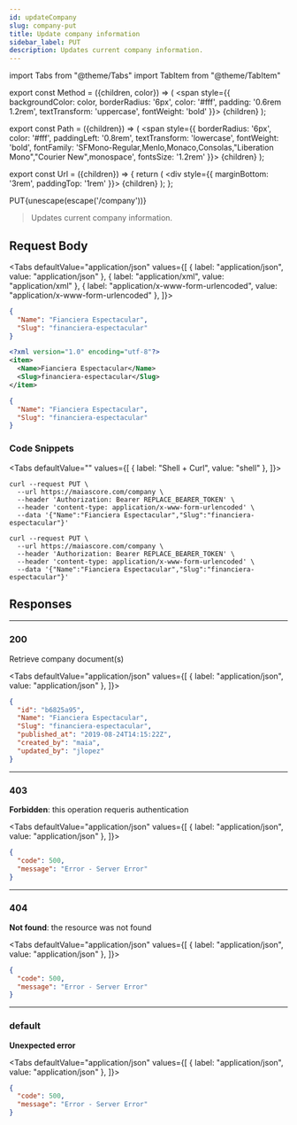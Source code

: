 ```yaml
---
id: updateCompany
slug: company-put
title: Update company information
sidebar_label: PUT
description: Updates current company information.
---
```


<!-- prettier-ignore-start -->
import Tabs from "@theme/Tabs"
import TabItem from "@theme/TabItem"


export const Method = ({children, color}) => (
  <span
    style={{
      backgroundColor: color,
      borderRadius: '6px',
      color: '#fff',
      padding: '0.6rem 1.2rem',
      textTransform: 'uppercase',
      fontWeight: 'bold'
    }}>
    {children}
  </span>
);

export const Path = ({children}) => (
  <span
    style={{
      borderRadius: '6px',
      color: '#fff',
      paddingLeft: '0.8rem',
      textTransform: 'lowercase',
      fontWeight: 'bold',
      fontFamily: 'SFMono-Regular,Menlo,Monaco,Consolas,"Liberation Mono","Courier New",monospace',
      fontsSize: '1.2rem'
    }}>
    {children}
  </span>
);

export const Url = ({children}) => {
  return (
    <div
      style={{
        marginBottom: '3rem',
        paddingTop: '1rem'
      }}>
      {children}
    </div>
  );
};

<!-- prettier-ignore-end -->

<Url>
  <Method color="#6b55b2">PUT</Method><Path>{unescape(escape('/company'))}</Path>
</Url>

> Updates current company information.

## Request Body

<!-- prettier-ignore-start -->

<Tabs defaultValue="application/json" values={[
  { label: "application/json", value: "application/json" },
  { label: "application/xml", value: "application/xml" },
  { label: "application/x-www-form-urlencoded", value: "application/x-www-form-urlencoded" },
]}>

<!-- prettier-ignore-end -->

<TabItem value="application/json">

```json
{
  "Name": "Fianciera Espectacular",
  "Slug": "financiera-espectacular"
}
```

</TabItem>

<TabItem value="application/xml">

```xml
<?xml version="1.0" encoding="utf-8"?>
<item>
  <Name>Fianciera Espectacular</Name>
  <Slug>financiera-espectacular</Slug>
</item>
```

</TabItem>

<TabItem value="application/x-www-form-urlencoded">

```json
{
  "Name": "Fianciera Espectacular",
  "Slug": "financiera-espectacular"
}
```

</TabItem>

</Tabs>

### Code Snippets

<!-- prettier-ignore-start -->

<Tabs defaultValue="" values={[
  { label: "Shell + Curl", value: "shell" },
]}>

<!-- prettier-ignore-end -->

<TabItem value="shell">

```shell
curl --request PUT \
  --url https://maiascore.com/company \
  --header 'Authorization: Bearer REPLACE_BEARER_TOKEN' \
  --header 'content-type: application/x-www-form-urlencoded' \
  --data '{"Name":"Fianciera Espectacular","Slug":"financiera-espectacular"}'
```

</TabItem>

```shell title="Shell + Curl"
curl --request PUT \
  --url https://maiascore.com/company \
  --header 'Authorization: Bearer REPLACE_BEARER_TOKEN' \
  --header 'content-type: application/x-www-form-urlencoded' \
  --data '{"Name":"Fianciera Espectacular","Slug":"financiera-espectacular"}'
```

</Tabs>

## Responses

---

### 200

Retrieve company document(s)

<!-- prettier-ignore-start -->

<Tabs defaultValue="application/json" values={[
  { label: "application/json", value: "application/json" },
]}>

<!-- prettier-ignore-end -->

<TabItem value="application/json">

```json title="Example response"
{
  "id": "b6825a95",
  "Name": "Fianciera Espectacular",
  "Slug": "financiera-espectacular",
  "published_at": "2019-08-24T14:15:22Z",
  "created_by": "maia",
  "updated_by": "jlopez"
}
```

</TabItem>

</Tabs>

---

### 403

**Forbidden**: this operation requeris authentication

<!-- prettier-ignore-start -->

<Tabs defaultValue="application/json" values={[
  { label: "application/json", value: "application/json" },
]}>

<!-- prettier-ignore-end -->

<TabItem value="application/json">

```json title="Example response"
{
  "code": 500,
  "message": "Error - Server Error"
}
```

</TabItem>

</Tabs>

---

### 404

**Not found**: the resource was not found

<!-- prettier-ignore-start -->

<Tabs defaultValue="application/json" values={[
  { label: "application/json", value: "application/json" },
]}>

<!-- prettier-ignore-end -->

<TabItem value="application/json">

```json title="Example response"
{
  "code": 500,
  "message": "Error - Server Error"
}
```

</TabItem>

</Tabs>

---

### default

**Unexpected error**

<!-- prettier-ignore-start -->

<Tabs defaultValue="application/json" values={[
  { label: "application/json", value: "application/json" },
]}>

<!-- prettier-ignore-end -->

<TabItem value="application/json">

```json title="Example response"
{
  "code": 500,
  "message": "Error - Server Error"
}
```

</TabItem>

</Tabs>
